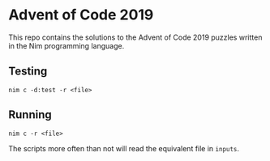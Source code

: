 # Advent of Code 2019

This repo contains the solutions to the Advent of Code 2019 puzzles written
in the Nim programming language.

## Testing

```
nim c -d:test -r <file>
```

## Running

```
nim c -r <file>
```

The scripts more often than not will read the equivalent file in `inputs`.